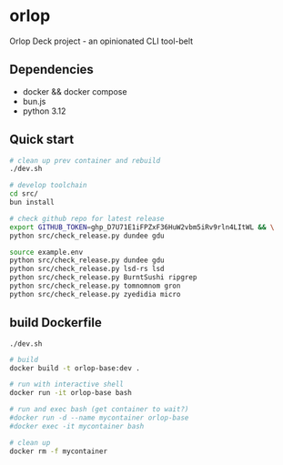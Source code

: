 # orlop

Orlop Deck project - an opinionated CLI tool-belt

## Dependencies

- docker && docker compose
- bun.js
- python 3.12

## Quick start

```sh
# clean up prev container and rebuild
./dev.sh

# develop toolchain
cd src/
bun install

# check github repo for latest release
export GITHUB_TOKEN=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 && \
python src/check_release.py dundee gdu

source example.env
python src/check_release.py dundee gdu
python src/check_release.py lsd-rs lsd
python src/check_release.py BurntSushi ripgrep
python src/check_release.py tomnomnom gron
python src/check_release.py zyedidia micro

```

## build Dockerfile

`./dev.sh`

```sh
# build
docker build -t orlop-base:dev .

# run with interactive shell
docker run -it orlop-base bash

# run and exec bash (get container to wait?)
#docker run -d --name mycontainer orlop-base
#docker exec -it mycontainer bash

# clean up
docker rm -f mycontainer
```
